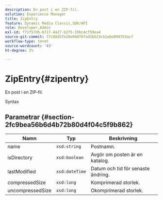 ```yaml
---
description: En post i en ZIP-fil.
solution: Experience Manager
title: ZipEntry
feature: Dynamic Media Classic,SDK/API
role: Developer,Admin
exl-id: f71f57db-6717-4a27-b275-19bc4cf59ea4
source-git-commit: 77c88d5fe20e048f6fad2bb23cb1abe090793acf
workflow-type: tm+mt
source-wordcount: '43'
ht-degree: 2%

---
```


# ZipEntry{#zipentry}

En post i en ZIP-fil.

Syntax

## Parametrar {#section-2fc9bea56b6d4b72b80d4f04c5f9b862}

| Namn | Typ | Beskrivning |
|---|---|---|
| name | `xsd:string` | Postnamn. |
| isDirectory | `xsd:boolean` | Avgör om posten är en katalog. |
| lastModified | `xsd:dateTime` | Datum och tid för senaste ändring. |
| compressedSize | `xsd:long` | Komprimerad storlek. |
| uncompressedSize | `xsd:long` | Okomprimerad storlek. |
